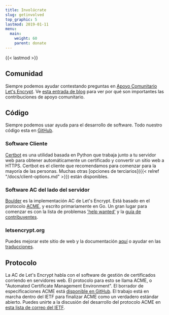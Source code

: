 ```yaml
---
title: Involúcrate
slug: getinvolved
top_graphic: 5
lastmod: 2019-01-11
menu:
  main:
    weight: 60
    parent: donate
---
```


{{< lastmod >}}

## Comunidad

Siempre podemos ayudar contestando preguntas en [Apoyo Comunitario Let's Encrypt](https://community.letsencrypt.org/). Ve [esta entrada de blog](/2015/08/13/lets-encrypt-community-support.html) para ver por qué son importantes las contribuciones de apoyo comunitario.

## Código

Siempre podemos usar ayuda para el desarrollo de software. Todo nuestro código esta en [GitHub](https://github.com/letsencrypt/).

### Software Cliente

[Certbot](https://github.com/certbot/certbot) es una utilidad basada en Python que trabaja junto a tu servidor web para obtener automáticamente un certificado y convertir un sitio web a HTTPS. Certbot es el cliente que recomendamos para comenzar para la mayoría de las personas. Muchas otras [opciones de terciarios]({{< relref "/docs/client-options.md" >}}) están disponibles.

### Software AC del lado del servidor

[Boulder](https://github.com/letsencrypt/boulder) es la implementación AC de Let's Encrypt. Está basado en el protocolo [ACME](https://github.com/ietf-wg-acme/acme), y escrito primariamente en Go. Un gran lugar para comenzar es con la lista de problemas ['help wanted'](https://github.com/letsencrypt/boulder/labels/help%20wanted) y la [guía de contribuyentes](https://github.com/letsencrypt/boulder/blob/master/CONTRIBUTING.md).

### letsencrypt.org

Puedes mejorar este sitio de web y la documentación [aquí](https://github.com/letsencrypt/website) o ayudar en las [traducciones](https://github.com/letsencrypt/website/blob/master/TRANSLATION.md).

## Protocolo

La AC de Let's Encrypt habla con el software de gestión de certificados corriendo en servidores web. El protocolo para esto se llama ACME, o "Automated Certificate Management Environment". El borrador de especificaciones ACME está [disponible en GitHub](https://github.com/ietf-wg-acme/acme). El trabajo está en marcha dentro del IETF para finalizar ACME como un verdadero estándar abierto. Puedes unirte a la discusión del desarrollo del protocolo ACME en [esta lista de correo del IETF](https://www.ietf.org/mailman/listinfo/acme).
